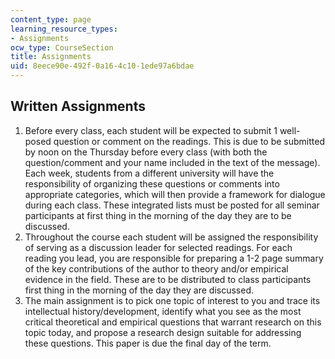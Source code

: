 ```yaml
---
content_type: page
learning_resource_types:
- Assignments
ocw_type: CourseSection
title: Assignments
uid: 8eece90e-492f-0a16-4c10-1ede97a6bdae
---
```


Written Assignments
-------------------

1.  Before every class, each student will be expected to submit 1 well-posed question or comment on the readings. This is due to be submitted by noon on the Thursday before every class (with both the question/comment and your name included in the text of the message). Each week, students from a different university will have the responsibility of organizing these questions or comments into appropriate categories, which will then provide a framework for dialogue during each class. These integrated lists must be posted for all seminar participants at first thing in the morning of the day they are to be discussed.
2.  Throughout the course each student will be assigned the responsibility of serving as a discussion leader for selected readings. For each reading you lead, you are responsible for preparing a 1-2 page summary of the key contributions of the author to theory and/or empirical evidence in the field. These are to be distributed to class participants first thing in the morning of the day they are discussed.
3.  The main assignment is to pick one topic of interest to you and trace its intellectual history/development, identify what you see as the most critical theoretical and empirical questions that warrant research on this topic today, and propose a research design suitable for addressing these questions. This paper is due the final day of the term.